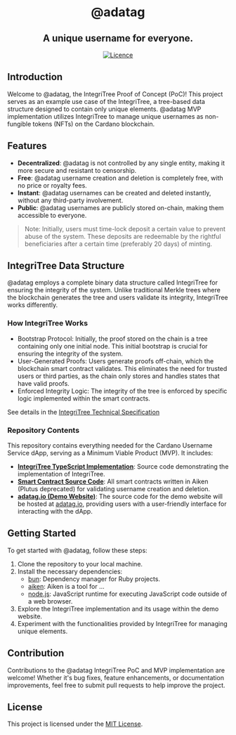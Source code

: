 <div align="center">
  <h1 align="center">@adatag</h1>
    <h2 align="center" style="border-bottom: none">A unique username for everyone.</h2>

[![Licence](https://img.shields.io/github/license/ilap/aiken)](https://github.com/ilap/adatag/blob/main/LICENSE)

</div>

## Introduction
Welcome to @adatag, the IntegriTree Proof of Concept (PoC)! This project serves as an example use case of the IntegriTree, a tree-based data structure designed to contain only unique elements. @adatag MVP implementation utilizes IntegriTree to manage unique usernames as non-fungible tokens (NFTs) on the Cardano blockchain.


## Features

- **Decentralized**: @adatag is not controlled by any single entity, making it more secure and resistant to censorship.
- **Free**: @adatag username creation and deletion is completely free, with no price or royalty fees.
- **Instant**: @adatag usernames can be created and deleted instantly, without any third-party involvement.
- **Public**: @adatag usernames are publicly stored on-chain, making them accessible to everyone.

> Note: Initially, users must time-lock deposit a certain value to prevent abuse of the system. These deposits are redeemable by the rightful beneficiaries after a certain time (preferably 20 days) of minting.

## IntegriTree Data Structure
@adatag employs a complete binary data structure called IntegriTree for ensuring the integrity of the system. Unlike traditional Merkle trees where the blockchain generates the tree and users validate its integrity, IntegriTree works differently.

### How IntegriTree Works
  - Bootstrap Protocol: Initially, the proof stored on the chain is a tree containing only one initial node. This initial bootstrap is crucial for ensuring the integrity of the system.
  - User-Generated Proofs: Users generate proofs off-chain, which the blockchain smart contract validates. This eliminates the need for trusted users or third parties, as the chain only stores and handles states that have valid proofs.
   - Enforced Integrity Logic: The integrity of the tree is enforced by specific logic implemented within the smart contracts.

  See details in the [IntegriTree Technical Specification](./doc/TECHSPEC.md)

### Repository Contents

This repository contains everything needed for the Cardano Username Service dApp, serving as a Minimum Viable Product (MVP). It includes:

- [**IntegriTree TypeScript Implementation**](./libs/integri-tree/): Source code demonstrating the implementation of IntegriTree.
- [**Smart Contract Source Code**](./contracts/aiken): All smart contracts written in Aiken (Plutus deprecated) for validating username creation and deletion.
- [**adatag.io (Demo Website)**](./apps/adatag.io): The source code for the demo website will be hosted at [adatag.io](https://adatag.io), providing users with a user-friendly interface for interacting with the dApp.

## Getting Started

To get started with @adatag, follow these steps:

1. Clone the repository to your local machine.
2. Install the necessary dependencies:
   - [bun](https://github.com/bundler/bundler): Dependency manager for Ruby projects.
   - [aiken](https://example.com): Aiken is a tool for ...
   - [node.js](https://nodejs.org/): JavaScript runtime for executing JavaScript code outside of a web browser.
3. Explore the IntegriTree implementation and its usage within the demo website.
4. Experiment with the functionalities provided by IntegriTree for managing unique elements.

## Contribution

Contributions to the @adatag IntegriTree PoC and MVP implementation are welcome! Whether it's bug fixes, feature enhancements, or documentation improvements, feel free to submit pull requests to help improve the project.

## License

This project is licensed under the [MIT License](LICENSE).

